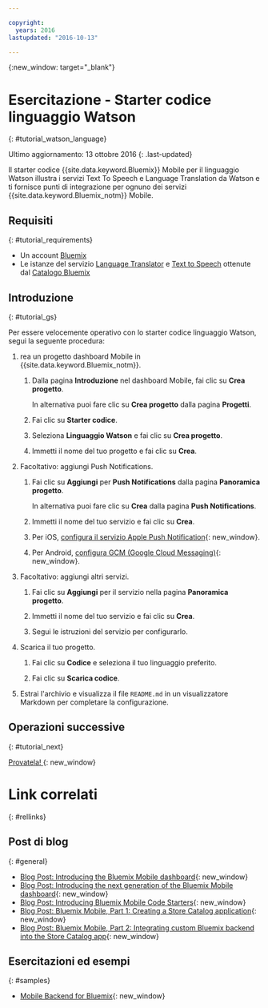 ```yaml
---

copyright:
  years: 2016
lastupdated: "2016-10-13"

---
```

{:new_window: target="_blank"}

# Esercitazione - Starter codice linguaggio Watson 
{: #tutorial_watson_language}

Ultimo aggiornamento: 13 ottobre 2016
{: .last-updated}

Il starter codice {{site.data.keyword.Bluemix}} Mobile per il linguaggio Watson illustra i servizi Text To Speech e Language Translation da Watson e ti fornisce punti di integrazione per ognuno dei servizi {{site.data.keyword.Bluemix_notm}} Mobile.


## Requisiti
{: #tutorial_requirements}

* Un account [Bluemix](http://bluemix.net)
* Le istanze del servizio [Language Translator](https://console.{DomainName}/catalog/services/language-translator/) e [Text to Speech](https://console.{DomainName}/catalog/services/text-to-speech/) ottenute dal [Catalogo Bluemix](https://console.{DomainName}/catalog/)


## Introduzione
{: #tutorial_gs}

Per essere velocemente operativo con lo starter codice linguaggio Watson, segui la seguente procedura: 

1. rea un progetto dashboard Mobile in {{site.data.keyword.Bluemix_notm}}.

   1. Dalla pagina **Introduzione** nel dashboard Mobile, fai clic su **Crea progetto**.

      In alternativa puoi fare clic su **Crea progetto** dalla pagina **Progetti**. 

   2. Fai clic su **Starter codice**.

   3. Seleziona **Linguaggio Watson** e fai clic su **Crea progetto**. 

   4. Immetti il nome del tuo progetto e fai clic su **Crea**.

2. Facoltativo: aggiungi Push Notifications.

   1. Fai clic su **Aggiungi** per **Push Notifications** dalla pagina **Panoramica progetto**. 

      In alternativa puoi fare clic su **Crea** dalla pagina **Push Notifications**. 

   2. Immetti il nome del tuo servizio e fai clic su **Crea**. 

   3. Per iOS, [configura il servizio Apple Push Notification](../services/mobilepush/t_push_provider_ios.html){: new_window}.

   4. Per Android, [configura GCM (Google Cloud Messaging)](../services/mobilepush/t_push_provider_android.html){: new_window}.

3. Facoltativo: aggiungi altri servizi. 

   1. Fai clic su **Aggiungi** per il servizio nella pagina **Panoramica progetto**.

   2. Immetti il nome del tuo servizio e fai clic su **Crea**. 

   3. Segui le istruzioni del servizio per configurarlo. 

4. Scarica il tuo progetto.

   1. Fai clic su **Codice** e seleziona il tuo linguaggio preferito. 

   2. Fai clic su **Scarica codice**.

5. Estrai l'archivio e visualizza il file `README.md` in un visualizzatore Markdown per completare la configurazione.


## Operazioni successive 
{: #tutorial_next}

[Provatela! ](http://new-console.{DomainName}/mobile/create-project?starter=512568a1-72db-35c7-b9c4-4f3e3bc89375){: new_window}


# Link correlati
{: #rellinks}

<!-- links to internal services don't work
## {{site.data.keyword.Bluemix_notm}} Mobile services
{: #general}
* [Mobile Analytics (Beta)](../services/mobileanalytics/index.html){: new_window}
* [Mobile Client Access](../services/mobileaccess/index.html){: new_window}
* [Mobile Foundation](../services/mobilefoundation/index.html){: new_window}
* [Mobile Quality Assurance)](../services/MobileQualityAssurance/index.html){: new_window}
* [Push Notifications](../services/mobilepush/index.html){: new_window}
-->

## Post di blog
{: #general}
* [Blog Post: Introducing the Bluemix Mobile dashboard](https://developer.ibm.com/bluemix/2016/07/08/new-bluemix-mobile-dashboard/){: new_window}
* [Blog Post: Introducing the next generation of the Bluemix Mobile dashboard](https://ibm.event.ibm.com/blogs/bluemix/2016/10/introducing-the-next-generation-of-the-bluemix-mobile-dashboard/){: new_window}
* [Blog Post: Introducing Bluemix Mobile Code Starters](https://www.ibm.com/blogs/bluemix/2016/10/rapid-dev-with-mobile-code-starters/){: new_window}
* [Blog Post: Bluemix Mobile, Part 1: Creating a Store Catalog application](https://developer.ibm.com/bluemix/2016/07/13/bluemix-mobile-creating-store-catalog-app-part1/){: new_window}
* [Blog Post: Bluemix Mobile, Part 2: Integrating custom Bluemix backend into the Store Catalog app](https://developer.ibm.com/bluemix/2016/07/14/bluemix-mobile-integrating-custom-backend-part2/){: new_window}

## Esercitazioni ed esempi
{: #samples}
* [Mobile Backend for Bluemix](https://github.com/ibm-bluemix-mobile-services/mobiledashboard-storecatalog-backend){: new_window}
